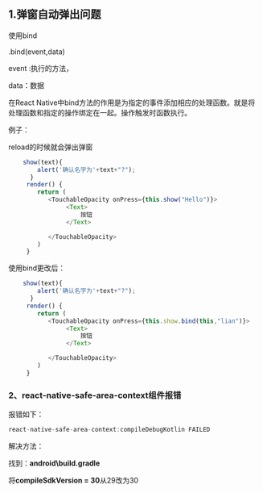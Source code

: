 ## 1.弹窗自动弹出问题

使用bind

.bind(event,data)

event :执行的方法，

data：数据

在React Native中bind方法的作用是为指定的事件添加相应的处理函数。就是将处理函数和指定的操作绑定在一起。操作触发时函数执行。

例子：

reload的时候就会弹出弹窗

```js
    show(text){
        alert('确认名字为'+text+"?");
      }
     render() {
        return (
           <TouchableOpacity onPress={this.show("Hello")}>
                <Text>
                    按钮
                </Text>

           </TouchableOpacity>
        )
     }
```

使用bind更改后：

```js
    show(text){
        alert('确认名字为'+text+"?");
      }
     render() {
        return (
           <TouchableOpacity onPress={this.show.bind(this,"lian")}>
                <Text>
                    按钮
                </Text>

           </TouchableOpacity>
        )
     }
```

### 2、react-native-safe-area-context组件报错

报错如下：

```js
react-native-safe-area-context:compileDebugKotlin FAILED
```

解决方法：

找到：**android\build.gradle**

将**compileSdkVersion = 30**从29改为30
